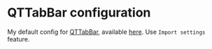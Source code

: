 # QTTabBar configuration
My default config for [QTTabBar](http://qttabbar.wikidot.com/), available [here](/_files/QTTabBarConfig.xml). 
Use `Import settings` feature.
